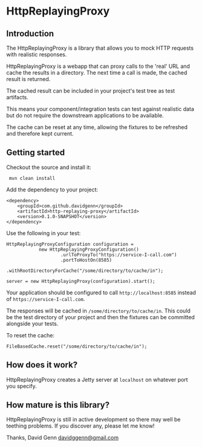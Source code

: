 # HttpReplayingProxy
## Introduction
The HttpReplayingProxy is a library that allows you to mock HTTP requests with realistic responses. 

HttpReplayingProxy is a webapp that can proxy calls to the 'real' URL and cache the results in a directory. The next time a call is made, the cached result is returned. 

The cached result can be included in your project's test tree as test artifacts.

This means your component/integration tests can test against realistic data but do not require the downstream applications to be available.

The cache can be reset at any time, allowing the fixtures to be refreshed and therefore kept current.
## Getting started
Checkout the source and install it:

     mvn clean install
     
Add the dependency to your project:

    <dependency>
        <groupId>com.github.davidgenn</groupId>
    	<artifactId>http-replaying-proxy</artifactId>
    	<version>0.1.0-SNAPSHOT</version>
    </dependency>
    
Use the following in your test:

    HttpReplayingProxyConfiguration configuration =
                new HttpReplayingProxyConfiguration()
                        .urlToProxyTo("https://service-I-call.com")
                        .portToHostOn(8585)
                        .withRootDirectoryForCache("/some/directory/to/cache/in");

    server = new HttpReplayingProxy(configuration).start();

Your application should be configured to call `http://localhost:8585` instead of `https://service-I-call.com`.

The responses will be cached in `/some/directory/to/cache/in`. This could be the test directory of your project and then the fixtures can be committed alongside your tests.

To reset the cache:

    FileBasedCache.reset("/some/directory/to/cache/in");
     
## How does it work?
HttpReplayingProxy creates a Jetty server at `localhost` on whatever port you specify.
## How mature is this library?
HttpReplayingProxy is still in active development so there may well be teething problems. If you discover any, please let me know!

Thanks, David Genn davidggenn@gmail.com




